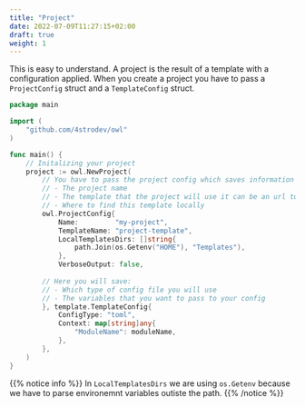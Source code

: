 ```yaml
---
title: "Project"
date: 2022-07-09T11:27:15+02:00
draft: true
weight: 1
---
```


This is easy to understand. A project is the result of a template with a configuration applied.
When you create a project you have to pass a `ProjectConfig` struct and a `TemplateConfig` struct.

```go
package main

import (
    "github.com/4strodev/owl"
)

func main() {
    // Initalizing your project
    project := owl.NewProject(
        // You have to pass the project config which saves information like:
        // - The project name
        // - The template that the project will use it can be an url to a git repository
        // - Where to find this template locally
        owl.ProjectConfig{
            Name:         "my-project",
            TemplateName: "project-template",
            LocalTemplatesDirs: []string{
                path.Join(os.Getenv("HOME"), "Templates"),
            },
            VerboseOutput: false,
        
        // Here you will save:
        // - Which type of config file you will use
        // - The variables that you want to pass to your config
        }, template.TemplateConfig{
            ConfigType: "toml",
            Context: map[string]any{
                "ModuleName": moduleName,
            },
        },
    )
}
```

{{% notice info %}}
In `LocalTemplatesDirs` we are using `os.Getenv` because we have to parse environemnt variables outiste the path.
{{% /notice %}}
